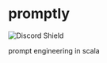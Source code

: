 # promptly
![Discord Shield](https://discordapp.com/api/guilds/1165972377318981672/widget.png?style=shield)

prompt engineering in scala
